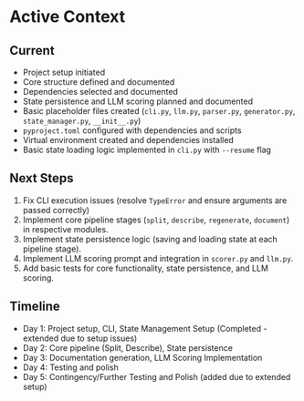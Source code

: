 # Active Context

## Current
- Project setup initiated
- Core structure defined and documented
- Dependencies selected and documented
- State persistence and LLM scoring planned and documented
- Basic placeholder files created (`cli.py`, `llm.py`, `parser.py`, `generator.py`, `state_manager.py`, `__init__.py`)
- `pyproject.toml` configured with dependencies and scripts
- Virtual environment created and dependencies installed
- Basic state loading logic implemented in `cli.py` with `--resume` flag

## Next Steps
1. Fix CLI execution issues (resolve `TypeError` and ensure arguments are passed correctly)
2. Implement core pipeline stages (`split`, `describe`, `regenerate`, `document`) in respective modules.
3. Implement state persistence logic (saving and loading state at each pipeline stage).
4. Implement LLM scoring prompt and integration in `scorer.py` and `llm.py`.
5. Add basic tests for core functionality, state persistence, and LLM scoring.

## Timeline
- Day 1: Project setup, CLI, State Management Setup (Completed - extended due to setup issues)
- Day 2: Core pipeline (Split, Describe), State persistence
- Day 3: Documentation generation, LLM Scoring Implementation
- Day 4: Testing and polish
- Day 5: Contingency/Further Testing and Polish (added due to extended setup)
